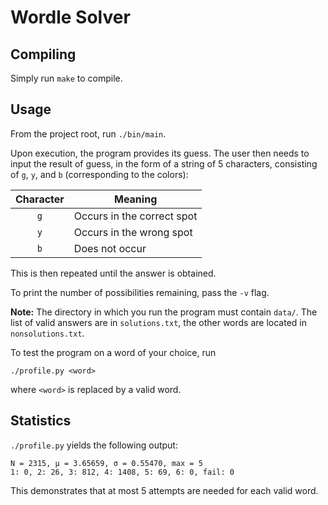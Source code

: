 # Wordle Solver

## Compiling

Simply run `make` to compile.

## Usage

From the project root, run `./bin/main`.

Upon execution, the program provides its guess. The user then needs to input the result of guess, in the form of a string of 5 characters, consisting of `g`, `y`, and `b` (corresponding to the colors):

| Character | Meaning                    |
|:---------:| -------------------------- |
| `g`       | Occurs in the correct spot |
| `y`       | Occurs in the wrong spot   |
| `b`       | Does not occur             |

This is then repeated until the answer is obtained.

To print the number of possibilities remaining, pass the `-v` flag.

**Note:** The directory in which you run the program must contain `data/`. The list of valid answers are in `solutions.txt`, the other words are located in `nonsolutions.txt`.

To test the program on a word of your choice, run
```
./profile.py <word>
```
where `<word>` is replaced by a valid word.

## Statistics

`./profile.py` yields the following output:
```
N = 2315, μ = 3.65659, σ = 0.55470, max = 5
1: 0, 2: 26, 3: 812, 4: 1408, 5: 69, 6: 0, fail: 0
```
This demonstrates that at most 5 attempts are needed for each valid word.
